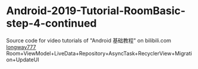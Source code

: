 # Android-2019-Tutorial-RoomBasic-step-4-continued
Source code for video tutorials of "Android 基础教程" on bilibili.com [longway777](https://space.bilibili.com/137860026)  
Room+ViewModel+LiveData+Repository+AsyncTask+RecyclerView+Migration+UpdateUI
